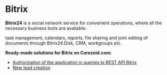 # Bitrix

**Bitrix24** is a social network service for convenient operations, where all the necessary business tools are available:

task management, calendars, reports, file sharing and joint editing of documents through Bitrix24.Disk, CRM, workgroups etc.


**Ready-made solutions for Bitrix on Corezoid.com:**
* [Authorization of the application in queries to REST API Bitrix](autorizatoin.md)
* [New lead creation](new_lead.md)





